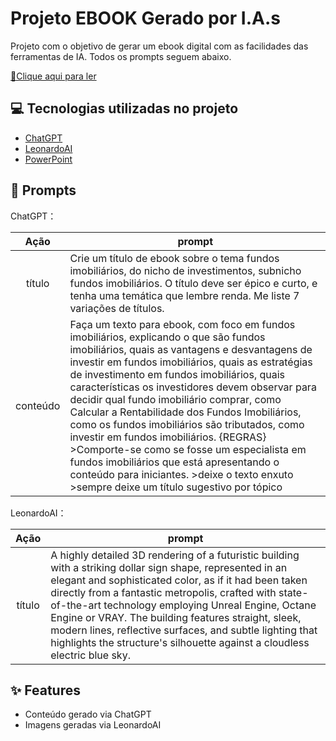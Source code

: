 # Projeto EBOOK Gerado por I.A.s

Projeto com o objetivo de gerar um ebook digital com as facilidades das ferramentas de IA. Todos os prompts
seguem abaixo.

<a href="https://github.com/Manoelatrpp/Ebook-bootcamp-Caixa-DIO/blob/main/Ebook%20FIIs.pdf" title="View PDF now"> 📕Clique aqui para ler</a>

## 💻 Tecnologias utilizadas no projeto

- [ChatGPT](https://chat.openai.com/) 
- [LeonardoAI](https://app.leonardo.ai)
- [PowerPoint](https://www.microsoft.com/en/microsoft-365/powerpoint)

## 🧠 Prompts

ChatGPT：

|   Ação   | prompt                                                                                                                                                                                                                                                                         |
| :------: | ------------------------------------------------------------------------------------------------------------------------------------------------------------------------------------------------------------------------------------------------------------------------------ |
|  título  | Crie um título de ebook sobre o tema fundos imobiliários, do nicho de investimentos, subnicho fundos imobiliários. O título deve ser épico e curto, e tenha uma temática que lembre renda. Me liste 7 variações de títulos.                                                        |
| conteúdo | Faça um texto para ebook, com foco em fundos imobiliários, explicando o que são fundos imobiliários, quais as vantagens e desvantagens de investir em fundos imobiliários, quais as estratégias de investimento em fundos imobiliários, quais características os investidores devem observar para decidir qual fundo imobiliário comprar, como Calcular a Rentabilidade dos Fundos Imobiliários, como os fundos imobiliários são tributados, como investir em fundos imobiliários. {REGRAS}  >Comporte-se como se fosse um especialista em fundos imobiliários que está apresentando o conteúdo para iniciantes.  >deixe o texto enxuto  >sempre deixe um título sugestivo por tópico |


LeonardoAI：

|  Ação  | prompt                                                                                 |
| :----: | -------------------------------------------------------------------------------------- |
| título | A highly detailed 3D rendering of a futuristic building with a striking dollar sign shape, represented in an elegant and sophisticated color, as if it had been taken directly from a fantastic metropolis, crafted with state-of-the-art technology employing Unreal Engine, Octane Engine or VRAY. The building features straight, sleek, modern lines, reflective surfaces, and subtle lighting that highlights the structure's silhouette against a cloudless electric blue sky.  |

## ✨ Features

- Conteúdo gerado via ChatGPT
- Imagens geradas via LeonardoAI
